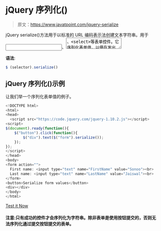 # jQuery 序列化()

> 原文：<https://www.javatpoint.com/jquery-serialize>

jQuery serialize()方法用于以标准的 URL 编码表示法创建文本字符串。用于<input>、<textarea>、<select>等表单控件。它序列化表单值，以便在发出 AJAX 请求时可以在 URL 查询字符串中使用它的序列化值。</select></textarea>

**语法**:

```js
$ (selector).serialize() 

```

## jQuery 序列化()示例

让我们举一个序列化表单值的例子。

```js
<!DOCTYPE html>
<html>
<head>
  <script src="https://code.jquery.com/jquery-1.10.2.js"></script>
<script>
$(document).ready(function(){
    $("button").click(function(){
        $("div").text($("form").serialize());
    });
});
</script>
</head>
<body>
<form action="">
  First name: <input type="text" name="FirstName" value="Sonoo"><br>
  Last name: <input type="text" name="LastName" value="Jaiswal"><br>
</form>
<button>Serialize form values</button>
<div></div>
</body>
</html>

```

[Test it Now](https://www.javatpoint.com/oprweb/test.jsp?filename=jqueryserialize1)

#### 注意:只有成功的控件才会序列化为字符串。除非表单是使用按钮提交的，否则无法序列化通过提交按钮提交的表单。